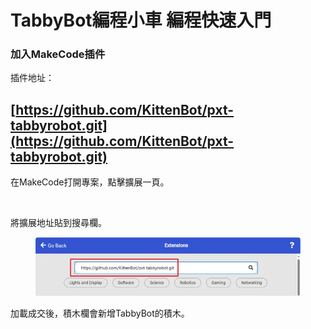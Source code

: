 # TabbyBot編程小車 編程快速入門

### 加入MakeCode插件

插件地址：

## [https://github.com/KittenBot/pxt-tabbyrobot.git](https://github.com/KittenBot/pxt-tabbyrobot.git)

在MakeCode打開專案，點擊擴展一頁。

<figure><img src="https://kittenbothk.readthedocs.io/en/latest/_images/16-1.png" alt=""><figcaption></figcaption></figure>

將擴展地址貼到搜尋欄。

<figure><img src="../../.gitbook/assets/tabbybotextension.png" alt=""><figcaption></figcaption></figure>

加載成交後，積木欄會新增TabbyBot的積木。

